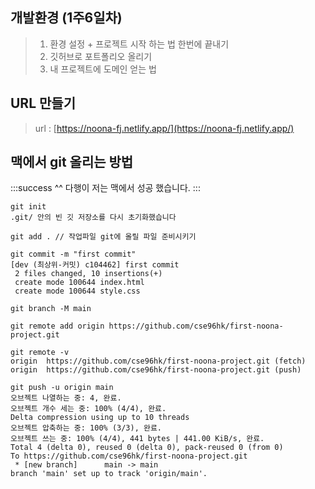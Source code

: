 ## 개발환경 (1주6일차)
> 1. 환경 설정 + 프로젝트 시작 하는 법 한번에 끝내기 
> 2. 깃허브로 포트폴리오 올리기 
> 3. 내 프로젝트에 도메인 얻는 법


URL 만들기
---
> url : [https://noona-fj.netlify.app/](https://noona-fj.netlify.app/)



맥에서 git 올리는 방법
---
:::success
^^ 다행이 저는 맥에서 성공 했습니다.
:::
```
git init
.git/ 안의 빈 깃 저장소를 다시 초기화했습니다

git add . // 작업파일 git에 올릴 파일 준비시키기

git commit -m "first commit"
[dev (최상위-커밋) c104462] first commit
 2 files changed, 10 insertions(+)
 create mode 100644 index.html
 create mode 100644 style.css

git branch -M main 

git remote add origin https://github.com/cse96hk/first-noona-project.git

git remote -v 
origin  https://github.com/cse96hk/first-noona-project.git (fetch)
origin  https://github.com/cse96hk/first-noona-project.git (push)

git push -u origin main
오브젝트 나열하는 중: 4, 완료.
오브젝트 개수 세는 중: 100% (4/4), 완료.
Delta compression using up to 10 threads
오브젝트 압축하는 중: 100% (3/3), 완료.
오브젝트 쓰는 중: 100% (4/4), 441 bytes | 441.00 KiB/s, 완료.
Total 4 (delta 0), reused 0 (delta 0), pack-reused 0 (from 0)
To https://github.com/cse96hk/first-noona-project.git
 * [new branch]      main -> main
branch 'main' set up to track 'origin/main'.


```

